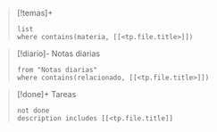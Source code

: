 



>[!temas]+ 
>```dataview
>list 
>where contains(materia, [[<tp.file.title>]])
>```

>[!diario]- Notas diarias
>```list
>from "Notas diarias"
>where contains(relacionado, [[<tp.file.title>]])
>```

>[!done]+ Tareas
>```tasks
>not done 
>description includes [[<tp.file.title]]
